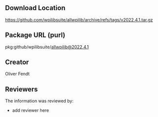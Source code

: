 ## Download Location

https://github.com/wpilibsuite/allwpilib/archive/refs/tags/v2022.4.1.tar.gz

## Package URL (purl)

pkg:github/wpilibsuite/allwpilib@2022.4.1

## Creator

Oliver Fendt

## Reviewers

The information was reviewed by:

* add reviewer here

